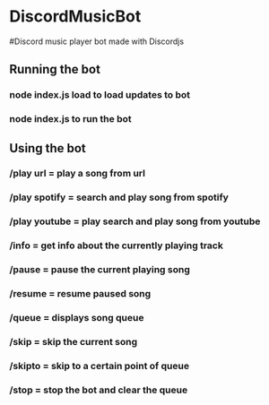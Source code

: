 # DiscordMusicBot
#Discord music player bot made with Discordjs
## Running the bot
### node index.js load to load updates to bot
### node index.js to run the bot
## Using the bot 
### /play url = play a song from url
### /play spotify = search and play song from spotify
### /play youtube = play search and play song from youtube
### /info = get info about the currently playing track
### /pause = pause the current playing song
### /resume = resume paused song
### /queue = displays song queue
### /skip = skip the current song
### /skipto = skip to a certain point of queue
### /stop = stop the bot and clear the queue
